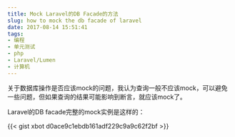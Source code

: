 ```yaml
---
title: Mock Laravel的DB Facade的方法
slug: how to mock the db facade of laravel
date: 2017-08-14 15:51:41
tags:
- 编程
- 单元测试
- php
- Laravel/Lumen
- 计算机
---
```

关于数据库操作是否应该mock的问题，我认为查询一般不应该mock，可以避免一些问题，但如果查询的结果可能影响到断言，就应该mock了。

Laravel的DB facade完整的mock实例是这样的：

{{< gist xbot d0ace9c1ebdb161adf229c9a9c62f2bf >}}

